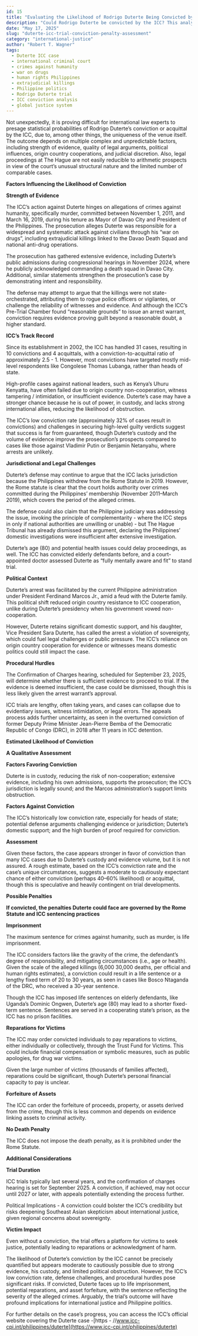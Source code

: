 ```yaml
---
id: 15
title: "Evaluating the Likelihood of Rodrigo Duterte Being Convicted by the ICC, and What His Penalties Might Be."
description: "Could Rodrigo Duterte be convicted by the ICC? This analysis breaks down the case, evidence, legal hurdles, and possible penalties—including life imprisonment."
date: "May 17, 2025"
slug: "duterte-icc-trial-conviction-penalty-assessment"
category: "international-justice"
author: "Robert T. Wagner"
tags:
  - Duterte ICC case
  - international criminal court
  - crimes against humanity
  - war on drugs
  - human rights Philippines
  - extrajudicial killings
  - Philippine politics
  - Rodrigo Duterte trial
  - ICC conviction analysis
  - global justice system
---
```


Not unexpectedly, it is proving difficult for international law experts to presage statistical probabilities of Rodrigo Duterte’s conviction or acquittal by the ICC, due to, among other things, the uniqueness of the venue itself. The outcome depends on multiple complex and unpredictable factors, including strength of evidence, quality of legal arguments, political influences, origin country cooperations, and judicial discretion. Also, legal proceedings at The Hague are not easily reducible to arithmetic prospects in view of the court’s unusual structural nature and the limited number of comparable cases.

**Factors Influencing the Likelihood of Conviction**

**Strength of Evidence**

The ICC’s action against Duterte hinges on allegations of crimes against humanity, specifically murder, committed between November 1, 2011, and March 16, 2019, during his tenure as Mayor of Davao City and President of the Philippines. The prosecution alleges Duterte was responsible for a widespread and systematic attack against civilians through his “war on drugs”, including extrajudicial killings linked to the Davao Death Squad and national anti-drug operations.

The prosecution has gathered extensive evidence, including Duterte’s public admissions during congressional hearings in November 2024, where he publicly acknowledged commanding a death squad in Davao City. Additional, similar statements strengthen the prosecution’s case by demonstrating intent and responsibility.

The defense may attempt to argue that the killings were not state-orchestrated, attributing them to rogue police officers or vigilantes, or challenge the reliability of witnesses and evidence. And although the ICC’s Pre-Trial Chamber found “reasonable grounds” to issue an arrest warrant, conviction requires evidence proving guilt beyond a reasonable doubt, a higher standard.

**ICC’s Track Record**

Since its establishment in 2002, the ICC has handled 31 cases, resulting in 10 convictions and 4 acquittals, with a conviction-to-acquittal ratio of approximately 2.5 \- 1\. However, most convictions have targeted mostly mid-level respondents like Congolese Thomas Lubanga, rather than heads of state.

High-profile cases against national leaders, such as Kenya’s Uhuru Kenyatta, have often failed due to origin country non-cooperation, witness tampering / intimidation, or insufficient evidence. Duterte’s case may have a stronger chance because he is out of power, in custody, and lacks strong international allies, reducing the likelihood of obstruction.

The ICC’s low conviction rate (approximately 32% of cases result in convictions) and challenges in securing high-level guilty verdicts suggest that success is far from guaranteed, though Duterte’s custody and the volume of evidence improve the prosecution’s prospects compared to cases like those against Vladimir Putin or Benjamin Netanyahu, where arrests are unlikely.

**Jurisdictional and Legal Challenges**

Duterte’s defense may continue to argue that the ICC lacks jurisdiction because the Philippines withdrew from the Rome Statute in 2019\. However, the Rome statute is clear that the court holds authority over crimes committed during the Philippines’ membership (November 2011–March 2019), which covers the period of the alleged crimes.

The defense could also claim that the Philippine judiciary was addressing the issue, invoking the principle of complementarity \- where the ICC steps in only if national authorities are unwilling or unable) \- but The Hague Tribunal has already dismissed this argument, declaring the Philippines’ domestic investigations were insufficient after extensive investigation.

Duterte’s age (80) and potential health issues could delay proceedings, as well. The ICC has convicted elderly defendants before, and a court-appointed doctor assessed Duterte as “fully mentally aware and fit” to stand trial.

**Political Context**

Duterte’s arrest was facilitated by the current Philippine administration under President Ferdinand Marcos Jr., amid a feud with the Duterte family. This political shift reduced origin country resistance to ICC cooperation, unlike during Duterte’s presidency when his government vowed non-cooperation.

However, Duterte retains significant domestic support, and his daughter, Vice President Sara Duterte, has called the arrest a violation of sovereignty, which could fuel legal challenges or public pressure. The ICC’s reliance on origin country cooperation for evidence or witnesses means domestic politics could still impact the case.

**Procedural Hurdles**

The Confirmation of Charges hearing, scheduled for September 23, 2025, will determine whether there is sufficient evidence to proceed to trial. If the evidence is deemed insufficient, the case could be dismissed, though this is less likely given the arrest warrant’s approval.

ICC trials are lengthy, often taking years, and cases can collapse due to evidentiary issues, witness intimidation, or legal errors. The appeals process adds further uncertainty, as seen in the overturned conviction of former Deputy Prime Minister Jean-Pierre Bemba of the Democratic Republic of Congo (DRC), in 2018 after 11 years in ICC detention.

**Estimated Likelihood of Conviction**

**A Qualitative Assessment**

**Factors Favoring Conviction**

Duterte is in custody, reducing the risk of non-cooperation; extensive evidence, including his own admissions, supports the prosecution; the ICC’s jurisdiction is legally sound; and the Marcos administration’s support limits obstruction.

**Factors Against Conviction**

The ICC’s historically low conviction rate, especially for heads of state; potential defense arguments challenging evidence or jurisdiction; Duterte’s domestic support; and the high burden of proof required for conviction.

**Assessment**

Given these factors, the case appears stronger in favor of conviction than many ICC cases due to Duterte’s custody and evidence volume, but it is not assured. A rough estimate, based on the ICC’s conviction rate and the case’s unique circumstances, suggests a moderate to cautiously expectant chance of either conviction (perhaps 40–60% likelihood) or acquittal, though this is speculative and heavily contingent on trial developments.

**Possible Penalties**

**If convicted, the penalties Duterte could face are governed by the Rome Statute and ICC sentencing practices**

**Imprisonment**

The maximum sentence for crimes against humanity, such as murder, is life imprisonment.

The ICC considers factors like the gravity of the crime, the defendant’s degree of responsibility, and mitigating circumstances (i.e., age or health). Given the scale of the alleged killings (6,000 30,000 deaths, per official and human rights estimates), a conviction could result in a life sentence or a lengthy fixed term of 20 to 30 years, as seen in cases like Bosco Ntaganda of the DRC, who received a 30-year sentence.

Though the ICC has imposed life sentences on elderly defendants, like Uganda’s Dominic Ongwen, Duterte’s age (80) may lead to a shorter fixed-term sentence. Sentences are served in a cooperating state’s prison, as the ICC has no prison facilities.

**Reparations for Victims**

The ICC may order convicted individuals to pay reparations to victims, either individually or collectively, through the Trust Fund for Victims. This could include financial compensation or symbolic measures, such as public apologies, for drug war victims.

Given the large number of victims (thousands of families affected), reparations could be significant, though Duterte’s personal financial capacity to pay is unclear.

**Forfeiture of Assets**

The ICC can order the forfeiture of proceeds, property, or assets derived from the crime, though this is less common and depends on evidence linking assets to criminal activity.

**No Death Penalty**

The ICC does not impose the death penalty, as it is prohibited under the Rome Statute.

**Additional Considerations**

**Trial Duration**

ICC trials typically last several years, and the confirmation of charges hearing is set for September 2025\. A conviction, if achieved, may not occur until 2027 or later, with appeals potentially extending the process further.

Political Implications \- A conviction could bolster the ICC’s credibility but risks deepening Southeast Asian skepticism about international justice, given regional concerns about sovereignty.

**Victim Impact**

Even without a conviction, the trial offers a platform for victims to seek justice, potentially leading to reparations or acknowledgment of harm.

The likelihood of Duterte’s conviction by the ICC cannot be precisely quantified but appears moderate to cautiously possible due to strong evidence, his custody, and limited political obstruction. However, the ICC’s low conviction rate, defense challenges, and procedural hurdles pose significant risks. If convicted, Duterte faces up to life imprisonment, potential reparations, and asset forfeiture, with the sentence reflecting the severity of the alleged crimes. Arguably, the trial’s outcome will have profound implications for international justice and Philippine politics.

For further details on the case’s progress, you can access the ICC’s official website covering the Duterte case \-[https \- //www.icc-cpi.int/philippines/duterte](https://www.icc-cpi.int/philippines/duterte)

